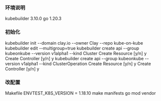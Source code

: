 ### 环境说明
kubebuilder 3.10.0
go 1.20.3

### 初始化
kubebuilder init --domain clay.io --owner Clay --repo kube-on-kube
kubebuilder edit --multigroup=true
kubebuilder create api --group kubeonkube --version v1alpha1 --kind Cluster
Create Resource [y/n]
y
Create Controller [y/n]
y
kubebuilder create api --group kubeonkube --version v1alpha1 --kind ClusterOperation
Create Resource [y/n]
y
Create Controller [y/n]
y

### 改配置
Makefile
ENVTEST_K8S_VERSION = 1.18.10
make manifests
go mod vendor